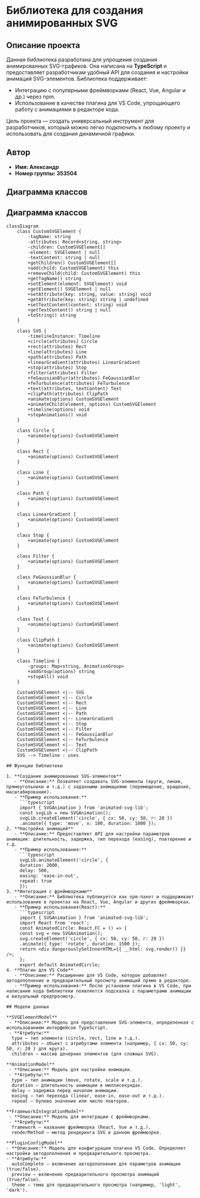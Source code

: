 # Библиотека для создания анимированных SVG

## Описание проекта
Данная библиотека разработана для упрощения создания анимированных SVG-графиков. Она написана на **TypeScript** и предоставляет разработчикам удобный API для создания и настройки анимаций SVG-элементов. Библиотека поддерживает:
- Интеграцию с популярными фреймворками (React, Vue, Angular и др.) через npm.
- Использование в качестве плагина для VS Code, упрощающего работу с анимациями в редакторе кода.

Цель проекта — создать универсальный инструмент для разработчиков, который можно легко подключить к любому проекту и использовать для создания динамичной графики.

## Автор
- **Имя: Александр**
- **Номер группы: 353504**

## Диаграмма классов
## Диаграмма классов

```mermaid
classDiagram
    class CustomSVGElement {
        -tagName: string
        -attributes: Record<string, string>
        -children: CustomSVGElement[]
        -element: SVGElement | null
        -textContent: string | null
        +getChildren() CustomSVGElement[]
        +add(child: CustomSVGElement) this
        +removeChild(child: CustomSVGElement) this
        +getTagName() string
        +setElement(element: SVGElement) void
        +getElement() SVGElement | null
        +setAttribute(key: string, value: string) void
        +getAttribute(key: string) string | undefined
        +setTextContent(content: string) void
        +getTextContent() string | null
        +toString() string
    }

    class SVG {
        -timelineInstance: Timeline
        +circle(attributes) Circle
        +rect(attributes) Rect
        +line(attributes) Line
        +path(attributes) Path
        +linearGradient(attributes) LinearGradient
        +stop(attributes) Stop
        +filter(attributes) Filter
        +feGaussianBlur(attributes) FeGaussianBlur
        +feTurbulence(attributes) FeTurbulence
        +text(attributes, textContent) Text
        +clipPath(attributes) ClipPath
        +animate(options) CustomSVGElement
        +animateChild(element, options) CustomSVGElement
        +timeline(options) void
        +stopAnimations() void
    }

    class Circle {
        +animate(options) CustomSVGElement
    }

    class Rect {
        +animate(options) CustomSVGElement
    }

    class Line {
        +animate(options) CustomSVGElement
    }

    class Path {
        +animate(options) CustomSVGElement
    }

    class LinearGradient {
        +animate(options) CustomSVGElement
    }

    class Stop {
        +animate(options) CustomSVGElement
    }

    class Filter {
        +animate(options) CustomSVGElement
    }

    class FeGaussianBlur {
        +animate(options) CustomSVGElement
    }

    class FeTurbulence {
        +animate(options) CustomSVGElement
    }

    class Text {
        +animate(options) CustomSVGElement
    }

    class ClipPath {
        +animate(options) CustomSVGElement
    }

    class Timeline {
        -groups: Map<string, AnimationGroup>
        +addGroup(options) string
        +stopAll() void
    }

    CustomSVGElement <|-- SVG
    CustomSVGElement <|-- Circle
    CustomSVGElement <|-- Rect
    CustomSVGElement <|-- Line
    CustomSVGElement <|-- Path
    CustomSVGElement <|-- LinearGradient
    CustomSVGElement <|-- Stop
    CustomSVGElement <|-- Filter
    CustomSVGElement <|-- FeGaussianBlur
    CustomSVGElement <|-- FeTurbulence
    CustomSVGElement <|-- Text
    CustomSVGElement <|-- ClipPath
    SVG --> Timeline : uses

## Функции библиотеки

1. **Создание анимированных SVG-элементов**
   - **Описание:** Позволяет создавать SVG-элементы (круги, линии, прямоугольники и т.д.) с заданными анимациями (перемещение, вращение, масштабирование).
   - **Пример использования:**
     ```typescript
     import { SVGAnimation } from 'animated-svg-lib';
     const svgLib = new SVGAnimation();
     svgLib.createElement('circle', { cx: 50, cy: 50, r: 20 })
     .animate({ type: 'move', x: 100, duration: 1000 });
2. **Настройка анимаций**
   - **Описание:** Предоставляет API для настройки параметров анимации: длительность, задержка, тип перехода (easing), повторение и т.д.
   - **Пример использования:**
     ```typescript
     svgLib.animateElement('circle', {
     duration: 2000,
     delay: 500,
     easing: 'ease-in-out',
     repeat: true
     });
3. **Интеграция с фреймворками**
   - **Описание:** Библиотека публикуется как npm-пакет и поддерживает использование в проектах на React, Vue, Angular и других фреймворках.
   - **Пример использования(React):**
     ```typescript
     import { SVGAnimation } from 'animated-svg-lib';
     import React from 'react';
     const AnimatedCircle: React.FC = () => {
     const svg = new SVGAnimation();
     svg.createElement('circle', { cx: 50, cy: 50, r: 20 })
     .animate({ type: 'rotate', duration: 1500 });
     return <div dangerouslySetInnerHTML={{ __html: svg.render() }} />;
     };
     export default AnimatedCircle;
4. **Плагин для VS Code**
   - **Описание:** Расширение для VS Code, которое добавляет автодополнение и предварительный просмотр анимаций прямо в редакторе.
   - **Пример использования:** После установки плагина в VS Code, при написании кода библиотеки появляется подсказка с параметрами анимации и визуальный предпросмотр.

## Модели данных

**SVGElementModel**
 - **Описание:** Модель для представления SVG-элемента, определенная с использованием интерфейсов TypeScript.
 - **Атрибуты:**
  type — тип элемента (circle, rect, line и т.д.).
  attributes — объект с атрибутами элемента (например, { cx: 50, cy: 50, r: 20 } для круга).
  children — массив дочерних элементов (для сложных SVG).

**AnimationModel**
 - **Описание:** Модель для настройки анимации.
 - **Атрибуты:**
  type — тип анимации (move, rotate, scale и т.д.).
  duration — длительность анимации в миллисекундах.
  delay — задержка перед началом анимации.
  easing — тип перехода (linear, ease-in, ease-out и т.д.).
  repeat — булево значение или число повторов.

**FrameworkIntegrationModel**
 - **Описание:** Модель для интеграции с фреймворками.
 - **Атрибуты:**
  framework — название фреймворка (React, Vue и т.д.).
  renderMethod — метод рендеринга SVG в данном фреймворке.

**PluginConfigModel**
- **Описание:** Модель для конфигурации плагина VS Code. Определяет настройки автодополнения и предварительного просмотра.
- **Атрибуты:**
  autoComplete — включение автодополнения для параметров анимации (true/false).
  preview — включение предварительного просмотра анимаций (true/false).
  theme — тема для предварительного просмотра (например, 'light', 'dark').
